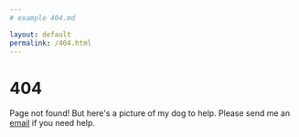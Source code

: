 ```yaml
---
# example 404.md

layout: default
permalink: /404.html
---
```


# 404

Page not found! But here's a picture of my dog to help. Please send me an [email](https://kfarleigh.github.io/contact/) if you need help. 

